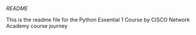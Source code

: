 *README*

This is the readme file for the Python Essential 1 Course by CISCO Network Academy course journey
